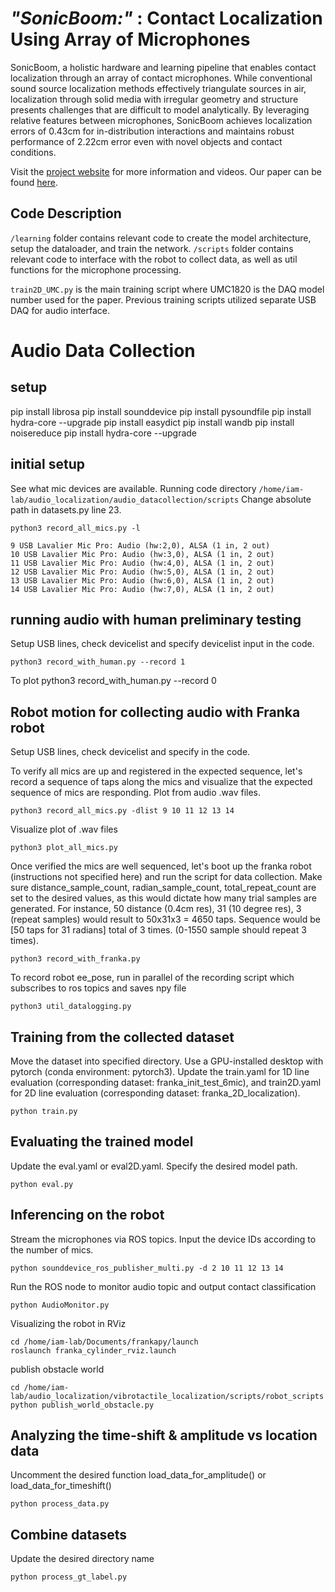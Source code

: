 
# *"SonicBoom:"* : Contact Localization Using Array of Microphones

SonicBoom, a holistic hardware and learning pipeline that enables contact localization through an array of contact microphones. While conventional sound source localization methods effectively triangulate sources in air, localization through solid media with irregular geometry and structure presents challenges that are difficult to model analytically. By leveraging relative features between microphones, SonicBoom achieves localization errors of 0.43cm for in-distribution interactions and maintains robust performance of 2.22cm error even with novel objects and contact conditions. 

Visit the [project website](https://iamlab-cmu.github.io/sonicboom/) for more information and videos.
Our paper can be found [here](https://arxiv.org/abs/2412.09878). 

## Code Description
`/learning` folder contains relevant code to create the model architecture, setup the dataloader, and train the network. 
`/scripts` folder contains relevant code to interface with the robot to collect data, as well as util functions for the microphone processing.

`train2D_UMC.py` is the main training script where UMC1820 is the DAQ model number used for the paper. Previous training scripts utilized separate USB DAQ for audio interface.  


# Audio Data Collection

## setup
pip install librosa
pip install sounddevice
pip install pysoundfile
pip install hydra-core --upgrade
pip install easydict
pip install wandb
pip install noisereduce
pip install hydra-core --upgrade

## initial setup
See what mic devices are available. Running code directory `/home/iam-lab/audio_localization/audio_datacollection/scripts`
Change absolute path in datasets.py line 23.

```
python3 record_all_mics.py -l
```

```
9 USB Lavalier Mic Pro: Audio (hw:2,0), ALSA (1 in, 2 out)
10 USB Lavalier Mic Pro: Audio (hw:3,0), ALSA (1 in, 2 out)
11 USB Lavalier Mic Pro: Audio (hw:4,0), ALSA (1 in, 2 out)
12 USB Lavalier Mic Pro: Audio (hw:5,0), ALSA (1 in, 2 out)
13 USB Lavalier Mic Pro: Audio (hw:6,0), ALSA (1 in, 2 out)
14 USB Lavalier Mic Pro: Audio (hw:7,0), ALSA (1 in, 2 out)
```



## running audio with human preliminary testing
Setup USB lines, check devicelist and specify devicelist input in the code. 
```
python3 record_with_human.py --record 1
```

To plot
python3 record_with_human.py --record 0



## Robot motion for collecting audio with Franka robot
Setup USB lines, check devicelist and specify in the code.

To verify all mics are up and registered in the expected sequence, let's record a sequence of taps along the mics and visualize that the expected sequence of mics are responding. Plot from audio .wav files.

```
python3 record_all_mics.py -dlist 9 10 11 12 13 14
```

Visualize plot of .wav files
```
python3 plot_all_mics.py
```

Once verified the mics are well sequenced, let's boot up the franka robot (instructions not specified here) and run the script for data collection. Make sure distance_sample_count, radian_sample_count, total_repeat_count are set to the desired values, as this would dictate how many trial samples are generated. For instance, 50 distance (0.4cm res), 31 (10 degree res), 3 (repeat samples) would result to 50x31x3 = 4650 taps. Sequence would be [50 taps for 31 radians] total of 3 times. (0-1550 sample should repeat 3 times).
```
python3 record_with_franka.py 
```

To record robot ee_pose, run in parallel of the recording script which subscribes to ros topics and saves npy file
```
python3 util_datalogging.py 
```

## Training from the collected dataset

Move the dataset into specified directory. Use a GPU-installed desktop with pytorch (conda environment: pytorch3).
Update the train.yaml for 1D line evaluation (corresponding dataset: franka_init_test_6mic), and train2D.yaml for 2D line evaluation (corresponding dataset: franka_2D_localization). 

```
python train.py 
```

## Evaluating the trained model
Update the eval.yaml or eval2D.yaml. Specify the desired model path.  
```
python eval.py 
```


## Inferencing on the robot
Stream the microphones via ROS topics. Input the device IDs according to the number of mics.
```
python sounddevice_ros_publisher_multi.py -d 2 10 11 12 13 14
```

Run the ROS node to monitor audio topic and output contact classification
```
python AudioMonitor.py
```

Visualizing the robot in RViz
```
cd /home/iam-lab/Documents/frankapy/launch
roslaunch franka_cylinder_rviz.launch
```

publish obstacle world
```
cd /home/iam-lab/audio_localization/vibrotactile_localization/scripts/robot_scripts
python publish_world_obstacle.py
```

## Analyzing the time-shift & amplitude vs location data
Uncomment the desired function load_data_for_amplitude() or load_data_for_timeshift() 
```
python process_data.py
```

## Combine datasets
Update the desired directory name

```
python process_gt_label.py
```